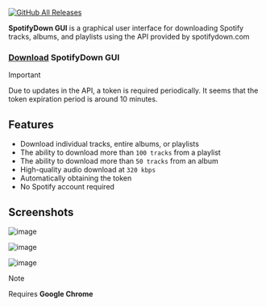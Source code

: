 [![GitHub All Releases](https://img.shields.io/github/downloads/afkarxyz/SpotifyDown-GUI/total?style=for-the-badge)](https://github.com/afkarxyz/SpotifyDown-GUI/releases)

**SpotifyDown GUI** is a graphical user interface for downloading Spotify tracks, albums, and playlists using the API provided by spotifydown.com

### [Download](https://github.com/afkarxyz/SpotifyDown-GUI/releases/download/v1.5/SpotifyDown.exe) SpotifyDown GUI

> [!IMPORTANT]  
> Due to updates in the API, a token is required periodically. It seems that the token expiration period is around 10 minutes.

## Features

- Download individual tracks, entire albums, or playlists
- The ability to download more than `100 tracks` from a playlist  
- The ability to download more than `50 tracks` from an album
- High-quality audio download at `320 kbps`
- Automatically obtaining the token
- No Spotify account required
  
## Screenshots

![image](https://github.com/user-attachments/assets/07b1fd3f-39fd-4b61-8bc8-883b620040c2)

![image](https://github.com/user-attachments/assets/6b8f5be6-210c-43b9-8420-daedf9b671e8)

![image](https://github.com/user-attachments/assets/e8881b50-085f-412a-a870-594484e45465)

> [!NOTE]
> Requires **Google Chrome**
